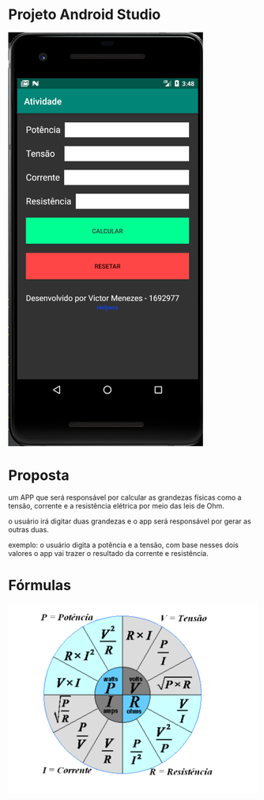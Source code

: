 # Projeto Android Studio

![.github/app.png](.github/app.png)

# Proposta

 um APP que será responsável por calcular as grandezas
físicas como a tensão, corrente e a resistência elétrica por meio das leis de Ohm.

o usuário irá digitar duas grandezas e o app será responsável por gerar as outras duas.

exemplo: o usuário digita a potência e a tensão, com base nesses dois valores o app vai trazer o resultado da corrente e resistência.


# Fórmulas

![.github/projetoariel.gif](.github/formulas.png)
